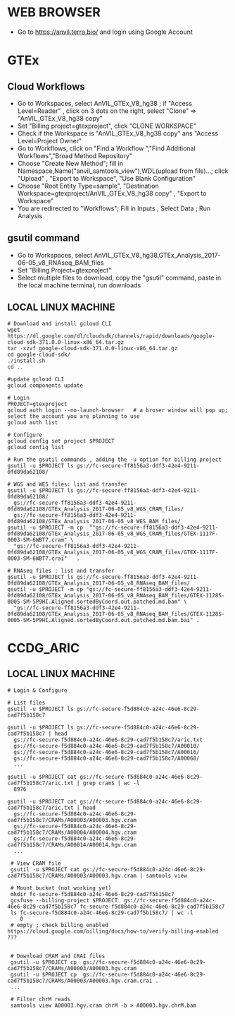 # WEB BROWSER #

* Go to https://anvil.terra.bio/ and login using Google Account

# GTEx #

## Cloud Workflows  ## 

* Go to  Workspaces, select AnVIL_GTEx_V8_hg38 ; if "Access Level=Reader" , click on 3 dots on the right, select "Clone" => "AnVIL_GTEx_V8_hg38 copy"
* Set "Billing project=gtexproject", click "CLONE WORKSPACE"
* Check if the Workspace is "AnVIL_GTEx_V8_hg38 copy" ans "Access Level=Project Owner"
* Go to Workflows, click on "Find a Workflow ","Find Additional Workflows","Broad Method Repository"
* Choose "Create New Method"; fill in Namespace,Name("anvil_samtools_view"),WDL(upload from file)...; click "Upload" , "Export to Workspace", "Use Blank Configuration"
* Choose "Root Entity Type=sample", "Destination Workspace=gtexproject/AnVIL_GTEx_V8_hg38 copy" , "Export to Workspace"
* You are redirected to "Workflows"; Fill in Inputs ; Select Data ; Run Analysis

## gsutil command  ## 

* Go to Workspaces, select AnVIL_GTEx_V8_hg38,GTEx_Analysis_2017-06-05_v8_RNAseq_BAM_files 
* Set "Billing Project=gtexproject"
* Select multiple files to download, copy the "gsutil" command, paste in the local machine terminal, run downloads 

## LOCAL LINUX MACHINE ##

    # Download and install gcloud CLI
    wget https://dl.google.com/dl/cloudsdk/channels/rapid/downloads/google-cloud-sdk-371.0.0-linux-x86_64.tar.gz
    tar -xzvf google-cloud-sdk-371.0.0-linux-x86_64.tar.gz
    cd google-cloud-sdk/
    ./install.sh
    cd ..

    #update gcloud CLI
    gcloud components update

    # Login
    PROJECT=gtexproject
    gcloud auth login --no-launch-browser   # a broser window will pop up; select the account you are planning to use
    gcloud auth list

    # Configure
    gcloud config set project $PROJECT
    gcloud config list

    # Run the gsutil commands , adding the -u option for billing project
    gsutil -u $PROJECT ls gs://fc-secure-ff8156a3-ddf3-42e4-9211-0fd89da62108/

    # WGS and WES files: list and transfer
    gsutil -u $PROJECT ls gs://fc-secure-ff8156a3-ddf3-42e4-9211-0fd89da62108/
      gs://fc-secure-ff8156a3-ddf3-42e4-9211-0fd89da62108/GTEx_Analysis_2017-06-05_v8_WGS_CRAM_files/
      gs://fc-secure-ff8156a3-ddf3-42e4-9211-0fd89da62108/GTEx_Analysis_2017-06-05_v8_WES_BAM_files/
    gsutil -u $PROJECT -m cp  ""gs://fc-secure-ff8156a3-ddf3-42e4-9211-0fd89da62108/GTEx_Analysis_2017-06-05_v8_WGS_CRAM_files/GTEX-1117F-0003-SM-6WBT7.cram" \
      "gs://fc-secure-ff8156a3-ddf3-42e4-9211-0fd89da62108/GTEx_Analysis_2017-06-05_v8_WGS_CRAM_files/GTEX-1117F-0003-SM-6WBT7.crai"   .
   
    # RNAseq files : list and transfer
    gsutil -u $PROJECT ls gs://fc-secure-ff8156a3-ddf3-42e4-9211-0fd89da62108/GTEx_Analysis_2017-06-05_v8_RNAseq_BAM_files/
    gsutil -u $PROJECT -m cp "gs://fc-secure-ff8156a3-ddf3-42e4-9211-0fd89da62108/GTEx_Analysis_2017-06-05_v8_RNAseq_BAM_files/GTEX-1128S-0005-SM-5P9HI.Aligned.sortedByCoord.out.patched.md.bam" \
      "gs://fc-secure-ff8156a3-ddf3-42e4-9211-0fd89da62108/GTEx_Analysis_2017-06-05_v8_RNAseq_BAM_files/GTEX-1128S-0005-SM-5P9HI.Aligned.sortedByCoord.out.patched.md.bam.bai" .

# CCDG_ARIC #

## LOCAL LINUX MACHINE ##
   
    # Login & Configure

    # List files
    gsutil -u $PROJECT ls gs://fc-secure-f5d884c0-a24c-46e6-8c29-cad7f5b158c7

    gsutil -u $PROJECT ls gs://fc-secure-f5d884c0-a24c-46e6-8c29-cad7f5b158c7 | head
      gs://fc-secure-f5d884c0-a24c-46e6-8c29-cad7f5b158c7/aric.txt
      gs://fc-secure-f5d884c0-a24c-46e6-8c29-cad7f5b158c7/A00010/
      gs://fc-secure-f5d884c0-a24c-46e6-8c29-cad7f5b158c7/A00016/
      gs://fc-secure-f5d884c0-a24c-46e6-8c29-cad7f5b158c7/A00068/
      ...

    gsutil -u $PROJECT cat gs://fc-secure-f5d884c0-a24c-46e6-8c29-cad7f5b158c7/aric.txt | grep cram$ | wc -l
      8976

    gsutil -u $PROJECT cat gs://fc-secure-f5d884c0-a24c-46e6-8c29-cad7f5b158c7/aric.txt | head
      gs://fc-secure-f5d884c0-a24c-46e6-8c29-cad7f5b158c7/CRAMs/A00003/A00003.hgv.cram
      gs://fc-secure-f5d884c0-a24c-46e6-8c29-cad7f5b158c7/CRAMs/A00004/A00004.hgv.cram
      gs://fc-secure-f5d884c0-a24c-46e6-8c29-cad7f5b158c7/CRAMs/A00014/A00014.hgv.cram
      ...

     # View CRAM file
     gsutil -u $PROJECT cat gs://fc-secure-f5d884c0-a24c-46e6-8c29-cad7f5b158c7/CRAMs/A00003/A00003.hgv.cram | samtools view

     # Mount bucket (not working yet)
     mkdir fc-secure-f5d884c0-a24c-46e6-8c29-cad7f5b158c7
     gcsfuse --billing-project $PROJECT  gs://fc-secure-f5d884c0-a24c-46e6-8c29-cad7f5b158c7 fc-secure-f5d884c0-a24c-46e6-8c29-cad7f5b158c7
     ls fc-secure-f5d884c0-a24c-46e6-8c29-cad7f5b158c7/ | wc -l
        0
     # empty ; check billing enabled https://cloud.google.com/billing/docs/how-to/verify-billing-enabled ???


     # Download CRAM and CRAI files
     gsutil -u $PROJECT cp  gs://fc-secure-f5d884c0-a24c-46e6-8c29-cad7f5b158c7/CRAMs/A00003/A00003.hgv.cram .
     gsutil -u $PROJECT cp  gs://fc-secure-f5d884c0-a24c-46e6-8c29-cad7f5b158c7/CRAMs/A00003/A00003.hgv.cram.crai .
     ...

     # Filter chrM reads
     samtools view A00003.hgv.cram chrM -b > A00003.hgv.chrM.bam

